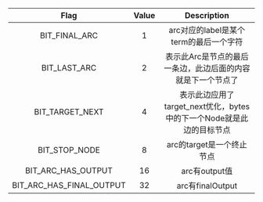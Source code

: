 |           Flag           | Value |                         Description                          |
| :----------------------: | :---: | :----------------------------------------------------------: |
|      BIT_FINAL_ARC       |   1   |            arc对应的label是某个term的最后一个字符            |
|       BIT_LAST_ARC       |   2   | 表示此Arc是节点的最后一条边，此边后面的内容就是下一个节点了  |
|     BIT_TARGET_NEXT      |   4   | 表示此边应用了target_next优化，bytes中的下一个Node就是此边的目标节点 |
|      BIT_STOP_NODE       |   8   |                  arc的target是一个终止节点                   |
|    BIT_ARC_HAS_OUTPUT    |  16   |                        arc有output值                         |
| BIT_ARC_HAS_FINAL_OUTPUT |  32   |                       arc有finalOutput                       |

